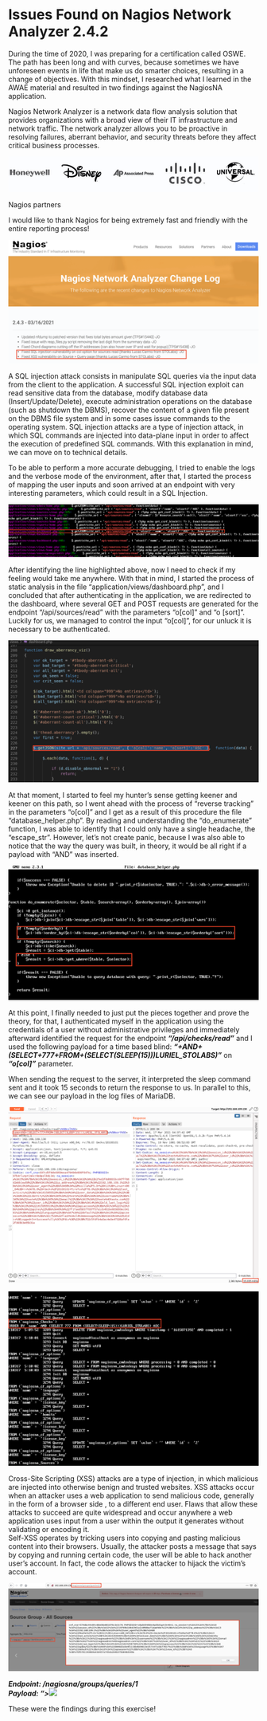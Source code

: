# Issues Found on Nagios Network Analyzer 2.4.2
During the time of 2020, I was preparing for a certification called OSWE. The path has been long and with curves, because sometimes we have unforeseen events in life that make us do smarter choices, resulting in a change of objectives. With this mindset, I researched what I learned in the AWAE material and resulted in two findings against the NagiosNA application.

Nagios Network Analyzer is a network data flow analysis solution that provides organizations with a broad view of their IT infrastructure and network traffic. The network analyzer allows you to be proactive in resolving failures, aberrant behavior, and security threats before they affect critical business processes.

![](Issues%20Found%20on%20Nagios%20Network%20Analyzer%202.4.2/1ZGmfhcFvzxFJzRk7pEABgw.jpeg)

Nagios partners

I would like to thank Nagios for being extremely fast and friendly with the entire reporting process!

![](Issues%20Found%20on%20Nagios%20Network%20Analyzer%202.4.2/1N48e14lMLyzhDaNy-Ia31w.png)

A SQL injection attack consists in manipulate SQL queries via the input data from the client to the application. A successful SQL injection exploit can read sensitive data from the database, modify database data (Insert/Update/Delete), execute administration operations on the database (such as shutdown the DBMS), recover the content of a given file present on the DBMS file system and in some cases issue commands to the operating system. SQL injection attacks are a type of injection attack, in which SQL commands are injected into data-plane input in order to affect the execution of predefined SQL commands. With this explanation in mind, we can move on to technical details.

To be able to perform a more accurate debugging, I tried to enable the logs and the verbose mode of the environment, after that, I started the process of mapping the user inputs and soon arrived at an endpoint with very interesting parameters, which could result in a SQL Injection.

![](Issues%20Found%20on%20Nagios%20Network%20Analyzer%202.4.2/1LEVtzbCeSpeDPqN79wdcRQ.png)

After identifying the line highlighted above, now I need to check if my feeling would take me anywhere. With that in mind, I started the process of static analysis in the file “application/views/dashboard.php”, and I concluded that after authenticating in the application, we are redirected to the dashboard, where several GET and POST requests are generated for the endpoint “/api/sources/read” with the parameters “o\[col\]” and “o \[sort\]”. Luckily for us, we managed to control the input “o\[col\]”, for our unluck it is necessary to be authenticated.

![](Issues%20Found%20on%20Nagios%20Network%20Analyzer%202.4.2/1GEPIUOjpNO0AQgXvlPCaLg.png)

At that moment, I started to feel my hunter’s sense getting keener and keener on this path, so I went ahead with the process of “reverse tracking” in the parameters “o\[col\]” and I get as a result of this procedure the file “database\_helper.php”. By reading and understanding the “do\_enumerate” function, I was able to identify that I could only have a single headache, the “escape\_str”. However, let’s not create panic, because I was also able to notice that the way the query was built, in theory, it would be all right if a payload with “AND” was inserted.

![](Issues%20Found%20on%20Nagios%20Network%20Analyzer%202.4.2/15OFgUvGce0vrmh8NoLFg7A.png)

At this point, I finally needed to just put the pieces together and prove the theory, for that, I authenticated myself in the application using the credentials of a user without administrative privileges and immediately afterward identified the request for the endpoint _**“/api/checks/read”**_ and I used the following payload for a time based blind: _**“+AND+(SELECT+777+FROM+(SELECT(SLEEP(15)))LURIEL\_STOLABS)”**_ on _**“o\[col\]”**_ parameter.

When sending the request to the server, it interpreted the sleep command sent and it took 15 seconds to return the response to us. In parallel to this, we can see our payload in the log files of MariaDB.

![](Issues%20Found%20on%20Nagios%20Network%20Analyzer%202.4.2/1J-bvpWC-Fgr9SHlnoqx_yw.png)

![](Issues%20Found%20on%20Nagios%20Network%20Analyzer%202.4.2/1OgL3jw8IjuQSTkxorikVNw.png)

Cross-Site Scripting (XSS) attacks are a type of injection, in which malicious are injected into otherwise benign and trusted websites. XSS attacks occur when an attacker uses a web application to send malicious code, generally in the form of a browser side , to a different end user. Flaws that allow these attacks to succeed are quite widespread and occur anywhere a web application uses input from a user within the output it generates without validating or encoding it.  
Self-XSS operates by tricking users into copying and pasting malicious content into their browsers. Usually, the attacker posts a message that says by copying and running certain code, the user will be able to hack another user’s account. In fact, the code allows the attacker to hijack the victim’s account.

![](Issues%20Found%20on%20Nagios%20Network%20Analyzer%202.4.2/11kzHTJ3olzwC8bLlz_vbpg.png)

_**Endpoint: /nagiosna/groups/queries/1**_  
_**Payload: “><img src=”” onerror=”alert(document.cookie)”>**_

These were the findings during this exercise!